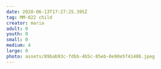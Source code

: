 ```yaml
---
date: 2020-06-13T17:27:25.395Z
tag: MM-022 child
creator: maria
adult: 0
youth: 0
small: 0
medium: 4
large: 0
photo: assets/89bab93c-fdbb-4b5c-85eb-0e90e5f41486.jpeg
---
```

